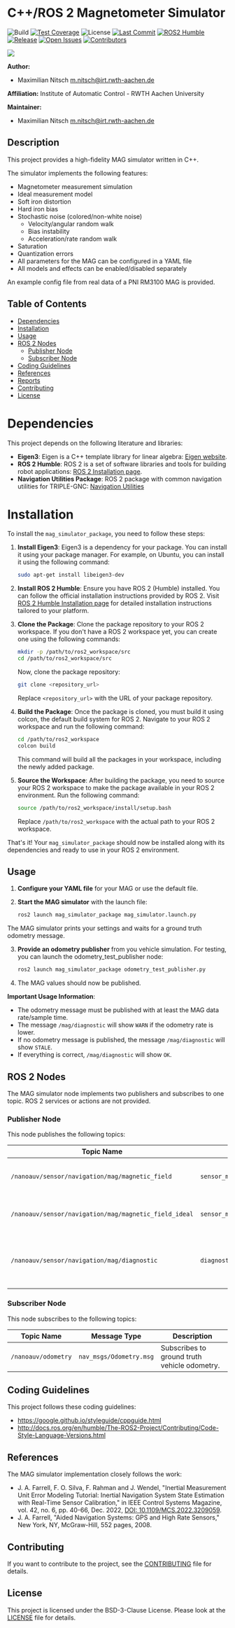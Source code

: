 # C++/ROS 2 Magnetometer Simulator
![Build](https://github.com/maximilian-nitsch/Magnetometer-Simulator/actions/workflows/ci.yaml/badge.svg)<!-- -->
[![Test Coverage](https://codecov.io/gh/maximilian-nitsch/Magnetometer-Simulator/branch/main/graph/badge.svg)](https://codecov.io/gh/maximilian-nitsch/Magnetometer-Simulator)<!-- -->
![License](https://img.shields.io/github/license/maximilian-nitsch/Magnetometer-Simulator.svg)<!-- -->
[![Last Commit](https://img.shields.io/github/last-commit/maximilian-nitsch/Magnetometer-Simulator)](https://github.com/maximilian-nitsch/Magnetometer-Simulator/commits/main)<!-- -->
[![ROS2 Humble](https://img.shields.io/badge/ROS2-Humble-blue)](https://index.ros.org/doc/ros2/Installation/Humble/)<!-- -->
[![Release](https://img.shields.io/github/v/release/maximilian-nitsch/Magnetometer-Simulator)](https://github.com/maximilian-nitsch/Magnetometer-Simulator/releases)<!-- -->
[![Open Issues](https://img.shields.io/github/issues/maximilian-nitsch/Magnetometer-Simulator)](https://github.com/maximilian-nitsch/Magnetometer-Simulator/issues)<!-- -->
[![Contributors](https://img.shields.io/github/contributors/maximilian-nitsch/Magnetometer-Simulator)](https://github.com/maximilian-nitsch/Magnetometer-Simulator/graphs/contributors)

![](./data/icon.svg)

<!--- protected region package header begins -->
**Author:**
- Maximilian Nitsch <m.nitsch@irt.rwth-aachen.de>

**Affiliation:** Institute of Automatic Control - RWTH Aachen University

**Maintainer:**
  - Maximilian Nitsch <m.nitsch@irt.rwth-aachen.de>
<!--- protected region package header ends -->

## Description
This project provides a high-fidelity MAG simulator written in C++.

The simulator implements the following features:
- Magnetometer measurement simulation
- Ideal measurement model
- Soft iron distortion
- Hard iron bias
- Stochastic noise (colored/non-white noise)
  - Velocity/angular random walk
  - Bias instability
  - Acceleration/rate random walk
- Saturation
- Quantization errors
- All parameters for the MAG can be configured in a YAML file
- All models and effects can be enabled/disabled separately

An example config file from real data of a PNI RM3100 MAG is provided.

## Table of Contents

- [Dependencies](#dependencies)
- [Installation](#installation)
- [Usage](#usage)
- [ROS 2 Nodes](#ros-2-nodes)
  - [Publisher Node](#publisher-node)
  - [Subscriber Node](#subscriber-node)
- [Coding Guidelines](#coding-guidelines)
- [References](#references)
- [Reports](#reports)
- [Contributing](#contributing)
- [License](#license)

# Dependencies

This project depends on the following literature and libraries:

- **Eigen3**: Eigen is a C++ template library for linear algebra: [Eigen website](https://eigen.tuxfamily.org/).
- **ROS 2 Humble**: ROS 2 is a set of software libraries and tools for building robot applications: [ROS 2 Installation page](https://docs.ros.org/en/humble/Installation.html).
- **Navigation Utilities Package**: ROS 2 package with common navigation utilities for TRIPLE-GNC: [Navigation Utilities](https://gitlab.informatik.uni-bremen.de/triple/gnc/utilities/navigation-utilities)


# Installation

To install the `mag_simulator_package`, you need to follow these steps:

1. **Install Eigen3**: Eigen3 is a dependency for your package. You can install it using your package manager. For example, on Ubuntu, you can install it using the following command:

    ```bash
    sudo apt-get install libeigen3-dev
    ```

2. **Install ROS 2 Humble**: Ensure you have ROS 2 (Humble) installed. You can follow the official installation instructions provided by ROS 2. Visit [ROS 2 Humble Installation page](https://docs.ros.org/en/humble/Installation.html) for detailed installation instructions tailored to your platform.

3. **Clone the Package**: Clone the package repository to your ROS 2 workspace. If you don't have a ROS 2 workspace yet, you can create one using the following commands:

    ```bash
    mkdir -p /path/to/ros2_workspace/src
    cd /path/to/ros2_workspace/src
    ```

    Now, clone the package repository:

    ```bash
    git clone <repository_url>
    ```

    Replace `<repository_url>` with the URL of your package repository.

4. **Build the Package**: Once the package is cloned, you must build it using colcon, the default build system for ROS 2. Navigate to your ROS 2 workspace and run the following command:

    ```bash
    cd /path/to/ros2_workspace
    colcon build
    ```

    This command will build all the packages in your workspace, including the newly added package.

5. **Source the Workspace**: After building the package, you need to source your ROS 2 workspace to make the package available in your ROS 2 environment. Run the following command:

    ```bash
    source /path/to/ros2_workspace/install/setup.bash
    ```

    Replace `/path/to/ros2_workspace` with the actual path to your ROS 2 workspace.

That's it! Your `mag_simulator_package` should now be installed along with its dependencies and ready to use in your ROS 2 environment.

## Usage

1. **Configure your YAML file** for your MAG or use the default file.

2. **Start the MAG simulator** with the launch file:
    ```bash
    ros2 launch mag_simulator_package mag_simulator.launch.py
    ```
  The MAG simulator prints your settings and waits for a ground truth odometry message.

3. **Provide an odometry publisher** from you vehicle simulation.
  For testing, you can launch the odometry_test_publisher node:
    ```bash
    ros2 launch mag_simulator_package odometry_test_publisher.py
    ```

4. The MAG values should now be published.


**Important Usage Information**:
- The odometry message must be published with at least the MAG data rate/sample time.
- The message `/mag/diagnostic` will show `WARN` if the odometry rate is lower.
- If no odometry message is published, the message `/mag/diagnostic` will show `STALE`.
- If everything is correct, `/mag/diagnostic` will show `OK`. 

## ROS 2 Nodes

The MAG simulator node implements two publishers and subscribes to one topic.
ROS 2 services or actions are not provided.

### Publisher Node

This node publishes the following topics:

| Topic Name       | Message Type        | Description                        |
|------------------|---------------------|------------------------------------|
| `/nanoauv/sensor/navigation/mag/magnetic_field`   | `sensor_msgs/MagneticField`   | Publishes MAG sensor data.|
| `/nanoauv/sensor/navigation/mag/magnetic_field_ideal`   | `sensor_msgs/MagneticField`   | Publishes ideal MAG sensor data.|
| `/nanoauv/sensor/navigation/mag/diagnostic`  | `diagnostic_msgs/DiagnosticStatus.msg` | Publishes the diagnostic status of the MAG data.

### Subscriber Node

This node subscribes to the following topics:

| Topic Name        | Message Type        | Description                        |
|-------------------|---------------------|------------------------------------|
| `/nanoauv/odometry`| `nav_msgs/Odometry.msg`| Subscribes to ground truth vehicle odometry.|

## Coding Guidelines

This project follows these coding guidelines:
- https://google.github.io/styleguide/cppguide.html
- http://docs.ros.org/en/humble/The-ROS2-Project/Contributing/Code-Style-Language-Versions.html 

## References

The MAG simulator implementation closely follows the work:
- J. A. Farrell, F. O. Silva, F. Rahman and J. Wendel, "Inertial Measurement Unit Error Modeling Tutorial: Inertial Navigation System State Estimation with Real-Time Sensor Calibration," in IEEE Control Systems Magazine, vol. 42, no. 6, pp. 40-66, Dec. 2022, [DOI: 10.1109/MCS.2022.3209059](https://doi.org/10.1109/MCS.2022.3209059).
- J. A. Farrell, "Aided Navigation Systems: GPS and High Rate Sensors," New York, NY, McGraw-Hill, 552 pages, 2008.

## Contributing

If you want to contribute to the project, see the [CONTRIBUTING](CONTRIBUTING) file for details.

## License

This project is licensed under the BSD-3-Clause License. Please look at the [LICENSE](LICENSE) file for details.

